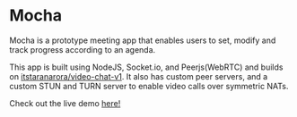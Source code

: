 # Mocha

Mocha is a prototype meeting app that enables users to set, modify and track progress according to an agenda.

This app is built using NodeJS, Socket.io, and Peerjs(WebRTC) and builds on [itstaranarora/video-chat-v1](https://github.com/itstaranarora/video-chat-v1). It also has custom peer servers, and a custom STUN and TURN server to enable video calls over symmetric NATs.

Check out the live demo [here!](https://mochavideo.xyz)